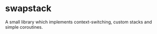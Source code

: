 # swapstack

A small library which implements context-switching, custom stacks and simple coroutines. 
